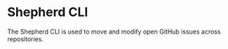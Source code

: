 # Shepherd CLI

The Shepherd CLI is used to move and modify open GitHub issues across repositories.

